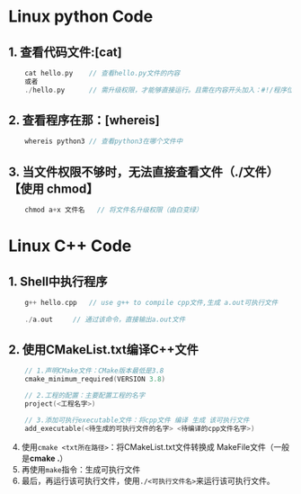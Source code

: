 # Linux python Code
## 1. 查看代码文件:[cat]
```c
    cat hello.py    // 查看hello.py文件的内容
    或者
    ./hello.py	    // 需升级权限，才能够直接运行。且需在内容开头加入：#!/程序位置(usr/bin/python3)
```
## 2. 查看程序在那：[whereis]
```c
    whereis python3 // 查看python3在哪个文件中 
```
## 3. 当文件权限不够时，无法直接查看文件（./文件）【使用 chmod】
```c
    chmod a+x 文件名	// 将文件名升级权限（由白变绿）
```

# Linux C++ Code
## 1. Shell中执行程序
```c
    g++ hello.cpp	// use g++ to compile cpp文件,生成 a.out可执行文件
    
    ./a.out		// 通过该命令，直接输出a.out文件
```
## 2. 使用CMakeList.txt编译C++文件
```c
    // 1.声明CMake文件：CMake版本最低是3.8
    cmake_minimum_required(VERSION 3.8)

    // 2.工程的配置：主要配置工程的名字
    project(<工程名字>)

    // 3.添加可执行executable文件：将cpp文件 编译 生成 该可执行文件
    add_executable(<待生成的可执行文件的名字> <待编译的cpp文件名字>)

```
4. 使用`cmake <txt所在路径>`：将CMakeList.txt文件转换成 MakeFile文件（一般是**cmake .**）
5. 再使用`make`指令：生成可执行文件
6. 最后，再运行该可执行文件，使用`./<可执行文件名>`来运行该可执行文件。
